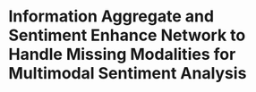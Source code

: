 # Information Aggregate and Sentiment Enhance Network to Handle Missing Modalities for Multimodal Sentiment Analysis
